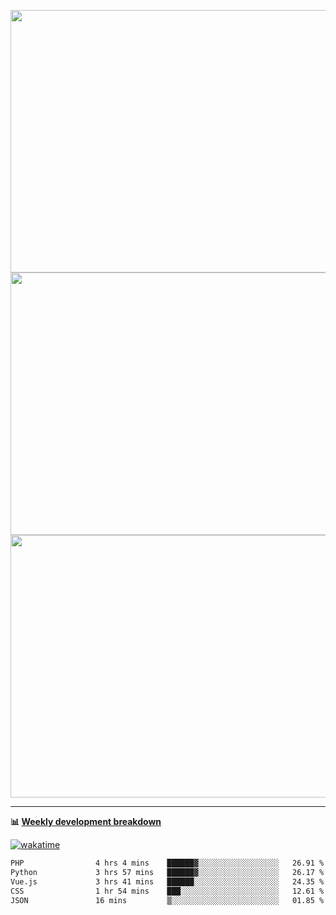 <p float="left" align="middle"><img src="https://user-images.githubusercontent.com/56089155/195064669-12bd89bb-53c9-44b1-9fd8-993f93f585e1.png" width="600px" height="420px">
<img src="https://user-images.githubusercontent.com/56089155/195064706-c37aa3c8-f669-46c9-abba-1eadcbb910c5.png" width="600px" height="420px">
<img src="https://user-images.githubusercontent.com/56089155/195064753-0de674c7-4fc7-4831-a8a5-402e19cc77be.png" width="600px" height="420px"></p>

<hr />

**📊 [Weekly development breakdown](https://wakatime.com/@Ari24)**

[![wakatime](https://wakatime.com/badge/user/ca34c016-707f-4382-84cf-1823913a1423.svg)](https://wakatime.com/@ca34c016-707f-4382-84cf-1823913a1423)

<!--START_SECTION:waka-->

```txt
PHP                4 hrs 4 mins    ██████▓░░░░░░░░░░░░░░░░░░   26.91 %
Python             3 hrs 57 mins   ██████▓░░░░░░░░░░░░░░░░░░   26.17 %
Vue.js             3 hrs 41 mins   ██████░░░░░░░░░░░░░░░░░░░   24.35 %
CSS                1 hr 54 mins    ███░░░░░░░░░░░░░░░░░░░░░░   12.61 %
JSON               16 mins         ▒░░░░░░░░░░░░░░░░░░░░░░░░   01.85 %
```

<!--END_SECTION:waka-->
